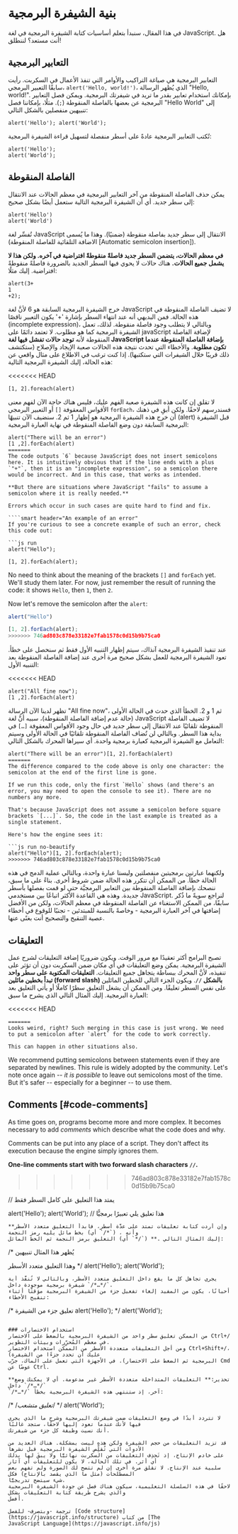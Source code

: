# بنية الشيفرة البرمجية
في هذا المقال، سنبدأ بتعلم أساسيات كتابة الشيفرة البرمجية في لغة JavaScript. هل أنت مستعد؟ لننطلق!

## التعابير البرمجية
التعابير البرمجية هي صياغة التراكيب والأوامر التي تنفذ الأعمال في السكربت. رأيت سابقًا التعبير البرمجي،
`alert('Hello, world!')‎`، الذي يُظهر الرسالة "Hello, world!‎".
بإمكانك استخدام تعابير بقدر ما تريد في شيفرتك البرمجية. ويمكن فصل التعابير البرمجية عن بعضها بالفاصلة المنقوطة
(`;`).
مثلًا، بإمكاننا فصل "Hello World" إلى تنبيهين منفصلين بالشكل التالي:

```
alert('Hello'); alert('World');
```

تُكتب التعابير البرمجية عادةً على أسطر منفصلة لتسهيل قراءة الشيفرة البرمجية:

```
alert('Hello');
alert('World');
```

## الفاصلة المنقوطة
يمكن حذف الفاصلة المنقوطة من آخر التعابير البرمجية في معظم الحالات عند الانتقال إلى سطر جديد. أي أن الشيفرة
البرمجية التالية ستعمل أيضًا بشكل صحيح:

```
alert('Hello')
alert('World')
```
تُفسِّر لغة JavaScript الانتقال إلى سطر جديد بفاصلة منقوطة (ضمنيًا). وهذا ما يُسمى (الاضافة التلقائية للفاصلة
المنقوطة [Automatic semicolon insertion]).

**في معظم الحالات، يتضمن السطر جديد فاصلةً منقوطةً افتراضية في آخره. ولكن هذا لا يشمل جميع الحالات.** هناك
حالات لا يحوي فيها السطر الجديد بالضرورة فاصلةً منقوطةً افتراضية. إليك مثلًا:

```
alert(3+
1
+2);
```
خرج الشيفرة البرمجية السابقة هو 6 لأنَّ لغة JavaScript لا تضيف الفاصلة المنقوطة في هذه الحالة. فمن البديهي أنه عند
انتهاء السطر بإشارة '+' يكون التعبير ناقصًا (incomplete expression)، وبالتالي لا يتطلب وجود فاصلة منقوطة.
لذلك، تعمل الشيفرة البرمجية كما هو مطلوب.
لا تعتمد دائمًا على javaScript لإضافة الفاصلة المنقوطة لأنه **توجد حالات تفشل فيها لغة JavaScript بإضافة
الفاصلة المنقوطة عندما تكون مطلوبة**. والأخطاء التي تحدث نتيجة هذه الحالات صعبة الإيجاد والإصلاح (ستكتشف ذلك
قريبًا خلال الشيفرات التي ستكتبها).
إذا كنت ترغب في الاطلاع على مثال واقعي عن هذه الحالة، إليك الشيفرة البرمجية التالية:

<<<<<<< HEAD
```
[1, 2].foreach(alert)
```
لا تقلق إن كانت هذه الشيفرة صعبة الفهم عليك، فليس هناك حاجة الآن لفهم معنى الأقواس المعقوفة `[]` أو التعبير البرمجي
`forEach`، فسندرسهم لاحقًا. ولكن أبقِ في ذهنك أن خرج هذه الشيفرة البرمجية هو إظهار 1 ثم 2.
سنضيف الآن تنبيهًا (alert) قبل الشيفرة البرمجية السابقة دون وضع الفاصلة المنقوطة في نهاية العبارة البرمجية:
```
alert("There will be an error")
[1 ,2].forEach(alert)
=======
The code outputs `6` because JavaScript does not insert semicolons here. It is intuitively obvious that if the line ends with a plus `"+"`, then it is an "incomplete expression", so a semicolon there would be incorrect. And in this case, that works as intended.

**But there are situations where JavaScript "fails" to assume a semicolon where it is really needed.**

Errors which occur in such cases are quite hard to find and fix.

````smart header="An example of an error"
If you're curious to see a concrete example of such an error, check this code out:

```js run
alert("Hello");

[1, 2].forEach(alert);
```

No need to think about the meaning of the brackets `[]` and `forEach` yet. We'll study them later. For now, just remember the result of running the code: it shows `Hello`, then `1`, then `2`.

Now let's remove the semicolon after the `alert`:

```js run no-beautify
alert("Hello")

[1, 2].forEach(alert);
>>>>>>> 746ad803c878e33182e7fab1578c0d15b9b75ca0
```
عند تنفيذ الشيفرة البرمجية آنذاك، سيتم إظهار التنبيه الأول فقط ثم سنحصل على خطأ. تعود الشيفرة البرمجية للعمل بشكل
صحيح مرة أخرى عند إضافة الفاصلة المنقوطة بعد التنبيه الأول:

<<<<<<< HEAD
```
alert("All fine now");
[1 ,2].forEach(alert)
```

تظهر لدينا الآن الرسالة "All fine now"، ثم 1 و 2.
الخطأ الذي حدث في الحالة الأولى (حالة عدم إضافة الفاصلة المنقوطة)، سببه أنَّ لغة JavaScript لا تضيف الفاصلة
المنقوطة تلقائيًا عند الانتقال إلى سطر جديد في حال وجود الأقواس المعقوفة `[…]` في بداية هذا السطر. وبالتالي لن تُضاف
الفاصلة المنقوطة تلقائيًا في الحالة الأولى وسيتم التعامل مع الشيفرة البرمجية كعبارة برمجية واحدة. أي سيراها المحرك
بالشكل التالي:

```
alert("There will be an error")[1, 2].forEach(alert)
=======
The difference compared to the code above is only one character: the semicolon at the end of the first line is gone.

If we run this code, only the first `Hello` shows (and there's an error, you may need to open the console to see it). There are no numbers any more.

That's because JavaScript does not assume a semicolon before square brackets `[...]`. So, the code in the last example is treated as a single statement.

Here's how the engine sees it:

```js run no-beautify
alert("Hello")[1, 2].forEach(alert);
>>>>>>> 746ad803c878e33182e7fab1578c0d15b9b75ca0
```
ولكنهما عبارتين برمجيتين منفصلتين وليستا عبارة واحدة، وبالتالي عملية الدمج في هذه الحالة خطأ. من الممكن أن تتكرر
هذه الحالة ضمن شروط أخرى.
بناءً على ما سبق، ننصحك بإضافة الفاصلة المنقوطة بين التعابير البرمجيَّة حتى لو قمت بفصلها بأسطر جديدة. وهذه هي
القاعدة الأكثر اتباعًا بين مستخدمي JavaScript. لنراجع سويةً ما ذُكر سابقًا، من الممكن الاستغناء عن الفاصلة المنقوطة
في معظم الحالات، ولكن من الأفضل إضافتها في آخر العبارة البرمجية - وخاصةً بالنسبة للمبتدئين - تجنبًا للوقوع في أخطاء
عصية التنقيح والتصحيح أنت بغنًى عنها.

## التعليقات
تصبح البرامج أكثر تعقيدًا مع مرور الوقت. ويكون ضروريًا إضافة التعليقات لشرح عمل الشيفرة البرمجية. يمكن وضع
التعليقات في أي مكان ضمن السكربت دون أن تؤثر على تنفيذه، لأنَّ المحرك ببساطة يتجاهل جميع التعليقات.
**التعليقات المكتوبة على سطر واحد تبدأ بخطين مائلين (forward slash) بالشكل `//`**. ويكون الجزء التالي للخطين
المائلين على نفس السطر تعليقًا. ومن الممكن أن يشغل التعليق سطرًا كاملًا أو يأتي التعليق بعد العبارة البرمجية.
إليك المثال التالي الذي يشرح ما سبق:

<<<<<<< HEAD
```
=======
Looks weird, right? Such merging in this case is just wrong. We need to put a semicolon after `alert` for the code to work correctly.

This can happen in other situations also.
````

We recommend putting semicolons between statements even if they are separated by newlines. This rule is widely adopted by the community. Let's note once again -- *it is possible* to leave out semicolons most of the time. But it's safer -- especially for a beginner -- to use them.

## Comments [#code-comments]

As time goes on, programs become more and more complex. It becomes necessary to add *comments* which describe what the code does and why.

Comments can be put into any place of a script. They don't affect its execution because the engine simply ignores them.

**One-line comments start with two forward slash characters `//`.**
>>>>>>> 746ad803c878e33182e7fab1578c0d15b9b75ca0

// يمتد هذا التعليق على كامل السطر فقط

alert('Hello');
alert('World'); // هذا تعليق يلي تعبيرًا برمجيًّا
```
**وإن أردت كتابة تعليقات تمتد على عدَّة أسطر، فابدأ التعليق متعدد الأسطر بخط مائل يليه رمز النجمة (أي `‎/*‎`) ، وأنهِ
التعليق برمز النجمة ثم الخط المائل (أي `‎*/‎`) **. إليك المثال التالي:

```
/* يُظهر هذا المثال تنبيهين

وهذا التعليق متعدد
الأسطر
*/
alert('Hello');
alert('World');
```
يجري تجاهل كل ما يقع داخل التعليق متعدد الأسطر، وبالتالي لا تُنفَّذ أية شيفرة برمجية موجودة داخل `/*…*/`.
أحيانًا، يكون من المفيد إلغاء تفعيل جزء من الشيفرة البرمجية مؤقتًا أثناء تنقيح الأخطاء:

```
/* تعليق جزء من الشيفرة
alert('Hello');
*/
alert('World');
```

### استخدام الاختصارات
من الممكن تعليق سطر واحد من الشيفرة البرمجية بالضغط على الاختصار Ctrl+/‎ في معظم المُحرِّرات وبيئات التطوير.
ومن أجل التعليقات متعددة الأسطر من الممكن استخدام الاختصار Ctrl+Shift+/، (عليك أن تحدد جزءًا من الشيفرة
البرمجية ثم الضغط على الاختصار). في الأجهزة التي تعمل على الماك، جرّب Cmd عوضًا عن Ctrl.

**تحذير:** التعليقات المتداخلة متعددة الأسطر غير مدعومة. أي لا يمكنك وضع `/*…*/` داخل
`/*…*/` آخر، إذ ستنتهي هذه الشيفرة البرمجية بخطأ:

```
/*
/*تعليق متشعب*/
*/
alert('World');
```
لا تتردد أبدًا في وضع التعليقات ضمن شيفرتك البرمجية وشرح ما الذي يجري فيها لأنك عندما تعود إليها لاحقًا، ستجد غالبًا
أنك نسيت وظيفة كل جزء من شيفرتك.

قد تزيد التعليقات من حجم الشيفرة ولكن هذه ليست بمشكلة. هناك العديد من الأدوات التي تُقلِّص الشيفرة البرمجية قبل نشرها
على خادم الإنتاج، إذ تَحذِف التعليقات من السكربت نهائيًّا ولا يبقَ لها بذلك أي أثر. في تلك الحالة، لا يكون للتعليقات أي آثار
سلبية عند الإنتاج. لا تقلق مرة أخرى إن لم تتضح لك الصورة ولم تفهم بعض المصطلحات (مثل ما الذي يقصد بالإنتاج) فكل
شيء سيتضح تدريجيًّا.
لاحقًا في هذه السلسلة التعليمية، سيكون هناك فصل عن جودة الشيفرة البرمجية والذي يشرح طريقة كتابة التعليقات بشكل
أفضل.

ترجمة -وبتصرف- للفصل [Code structure](https://javascript.info/structure) من كتاب [The
JavaScript Language](https://javascript.info/js)